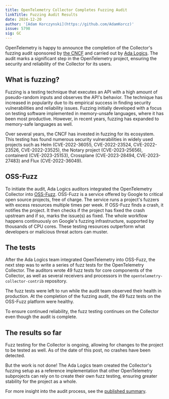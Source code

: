 ```yaml
---
title: OpenTelemetry Collector Completes Fuzzing Audit
linkTitle: Fuzzing Audit Results
date: 2024-12-20
author: '[Adam Korczynski](https://github.com/AdamKorcz)'
issue: 5798
sig: GC
---
```


OpenTelemetry is happy to announce the completion of the Collector's fuzzing
audit sponsored by [the CNCF](https://www.cncf.io/) and carried out by
[Ada Logics](https://adalogics.com/). The audit marks a significant step in the
OpenTelemetry project, ensuring the security and reliability of the Collector
for its users.

## What is fuzzing?

Fuzzing is a testing technique that executes an API with a high amount of
pseudo-random inputs and observes the API's behavior. The technique has
increased in popularity due to its empirical success in finding security
vulnerabilities and reliability issues. Fuzzing initially developed with a focus
on testing software implemented in memory-unsafe languages, where it has been
most productive. However, in recent years, fuzzing has expanded to memory-safe
languages as well.

Over several years, the CNCF has invested in fuzzing for its ecosystem. This
testing has found numerous security vulnerabilities in widely used projects such
as Helm (CVE-2022-36055, CVE-2022-23524, CVE-2022-23526, CVE-2022-23525), the
Notary project (CVE-2023-25656), containerd (CVE-2023-25153), Crossplane
(CVE-2023-28494, CVE-2023-27483) and Flux (CVE-2022-36049).

## OSS-Fuzz

To initiate the audit, Ada Logics auditors integrated the OpenTelemetry
Collector into [OSS-Fuzz](https://github.com/google/oss-fuzz). OSS-Fuzz is a
service offered by Google to critical open source projects, free of charge. The
service runs a project's fuzzers with excess resources multiple times per week.
If OSS-Fuzz finds a crash, it notifies the project. It then checks if the
project has fixed the crash upstream and if so, marks the issue(s) as fixed. The
whole workflow happens continuously on Google's fuzzing infrastructure,
supported by thousands of CPU cores. These testing resources outperform what
developers or malicious threat actors can muster.

## The tests

After the Ada Logics team integrated OpenTelemetry into OSS-Fuzz, the next step
was to write a series of fuzz tests for the OpenTelemetry Collector. The
auditors wrote 49 fuzz tests for core components of the Collector, as well as
several receivers and processors in the `opentelemetry-collector-contrib`
repository.

The fuzz tests were left to run while the audit team observed their health in
production. At the completion of the fuzzing audit, the 49 fuzz tests on the
OSS-Fuzz platform were healthy.

To ensure continued reliability, the fuzz testing continues on the Collector
even though the audit is complete.

## The results so far

Fuzz testing for the Collector is ongoing, allowing for changes to the project
to be tested as well. As of the date of this post, no crashes have been
detected.

But the work is not done! The Ada Logics team created the Collector's fuzzing
setup as a reference implementation that other OpenTelemetry subprojects can
rely on to create their own fuzz testing, ensuring greater stability for the
project as a whole.

For more insight into the audit process, see the
[published summary](https://github.com/open-telemetry/community/blob/main/reports/ADA_Logics-collector-fuzzing-audit-2024.pdf).
